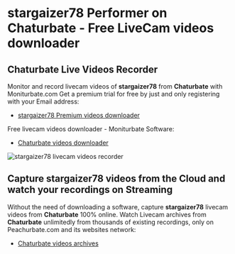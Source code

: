 # stargaizer78 Performer on Chaturbate - Free LiveCam videos downloader

## Chaturbate Live Videos Recorder

Monitor and record livecam videos of **stargaizer78** from **Chaturbate** with Moniturbate.com
Get a premium trial for free by just and only registering with your Email address:
* [stargaizer78 Premium videos downloader](https://moniturbate.com/request-demo-licence-key.html)

Free livecam videos downloader - Moniturbate Software:
* [Chaturbate videos downloader](https://moniturbate.com/moniturbate-download-software.html)

![stargaizer78 livecam videos recorder](https://peachurnet.com/templates/moniturbate-software.png)


## Capture stargaizer78 videos from the Cloud and watch your recordings on Streaming

Without the need of downloading a software, capture **stargaizer78** livecam videos from **Chaturbate** 100% online.
Watch Livecam archives from **Chaturbate** unlimitedly from thousands of existing recordings, only on Peachurbate.com and its websites network:
* [Chaturbate videos archives](https://peachurnet.com/)